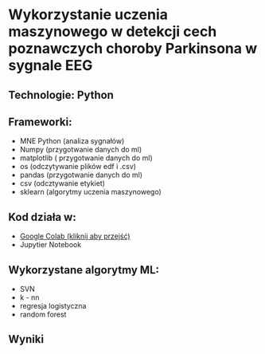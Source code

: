# Wykorzystanie uczenia maszynowego w detekcji cech poznawczych choroby Parkinsona w sygnale EEG

## Technologie: Python

## Frameworki:

- MNE Python (analiza sygnałów)
- Numpy (przygotwanie danych do ml)
- matplotlib ( przygotwanie danych do ml)
- os (odczytywanie plików edf i .csv)
- pandas (przygotwanie danych do ml)
- csv (odcztywanie etykiet)
- sklearn (algorytmy uczenia maszynowego)

## Kod działa w:

- [Google Colab (kliknij aby przejść)](https://colab.research.google.com/github/pansplawik/eegParkinsonCognitiveDisorders/blob/master/thirdVersion.ipynb)
- Jupytier Notebook

## Wykorzystane algorytmy ML:

- SVN
- k - nn
- regresja logistyczna
- random forest

## Wyniki


